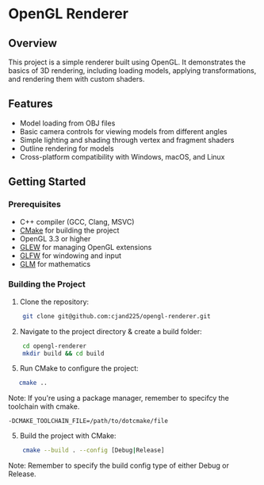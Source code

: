 # OpenGL Renderer

## Overview

This project is a simple renderer built using OpenGL. It demonstrates the basics of 3D rendering, including loading models, applying transformations, and rendering them with custom shaders.

## Features

- Model loading from OBJ files
- Basic camera controls for viewing models from different angles
- Simple lighting and shading through vertex and fragment shaders
- Outline rendering for models
- Cross-platform compatibility with Windows, macOS, and Linux

## Getting Started

### Prerequisites

- C++ compiler (GCC, Clang, MSVC)
- [CMake](https://cmake.org/download/) for building the project
- OpenGL 3.3 or higher
- [GLEW](http://glew.sourceforge.net/) for managing OpenGL extensions
- [GLFW](https://www.glfw.org/) for windowing and input
- [GLM](https://github.com/g-truc/glm) for mathematics

### Building the Project

1. Clone the repository:

```sh
    git clone git@github.com:cjand225/opengl-renderer.git
```

2. Navigate to the project directory & create a build folder:

```sh
    cd opengl-renderer
    mkdir build && cd build
```

5. Run CMake to configure the project:

```sh
   cmake .. 
```

Note: If you're using a package manager, remember to specifcy the toolchain with cmake.

`-DCMAKE_TOOLCHAIN_FILE=/path/to/dotcmake/file`

5. Build the project with CMake:

```sh
    cmake --build . --config [Debug|Release]
```

Note: Remember to specify the build config type of either Debug or Release.